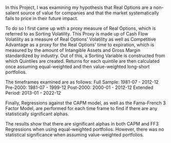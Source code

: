In this Project, I was examining my hypothesis that Real Options are a non-salient source of value for companies and that the market systematically fails to price in their future impact. 

To do so I first came up with a proxy measure of Real Options, which is referred to as Sorting Volatility. This Proxy is made up of Cash Flow Volatility as a measure of Real Options' Volatility as well as Competitive Advantage as a proxy for the Real Options' time to expiration, which is measured by the amount of Intangible Assets and Gross Margin standardized by industry. Out of this, a Sorting Variable is constructed from which Quintiles are created. Returns for each quintile are then calculated once assuming equal-weighted and then value-weighted long-short portfolios. 

The timeframes examined are as follows:
Full Sample: 1981-07 - 2012-12
Pre-2000: 1981-07 - 1999-12
Post-2000: 2000-01 - 2012-12
Extended Period: 2013-01 - 2022-12

Finally, Regressions against the CAPM model, as well as the Fama-French 3 Factor Model, are performed for each time frame to find if there are any statistically significant alphas. 

The results show that there are significant alphas in both CAPM and FF3 Regressions when using equal-weighted portfolios. However, there was no statistical significance when assuming value-weighted portfolios.
